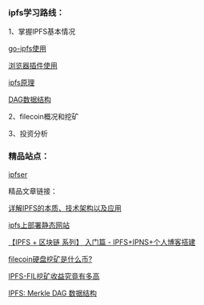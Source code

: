 ### ipfs学习路线：

1、掌握IPFS基本情况
   
   [go-ipfs使用]()
   
   [浏览器插件使用]()
   
   [ipfs原理]()
   
   [DAG数据结构]()
   
2、filecoin概况和挖矿
   
3、投资分析



### 精品站点：

[ipfser](http://ipfser.org)


精品文章链接：

[详解IPFS的本质、技术架构以及应用](https://www.daijiale.cn/personal-essay/daijiale-ipfs.html)

[ipfs上部署静态网站](https://www.jianshu.com/p/5d72b8fee29e)

[【IPFS + 区块链 系列】 入门篇 - IPFS+IPNS+个人博客搭建](https://blog.csdn.net/liyuechun520/article/details/78599374)

[filecoin硬盘挖矿是什么币?](http://www.tucaod.com/2084.html)

[IPFS-FIL挖矿收益究竟有多高](https://mp.weixin.qq.com/s/YEbHBiT5-0LmRIESWKqsTQ)

[IPFS: Merkle DAG 数据结构](http://ipfser.org/2018/01/25/r20/)


